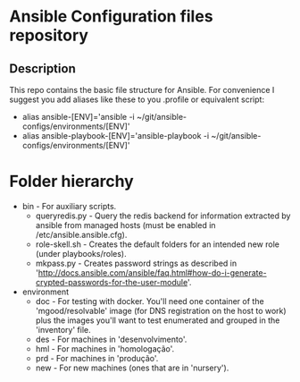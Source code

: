 # Ansible Configuration files repository

## Description
This repo contains the basic file structure for Ansible. For convenience I suggest you add aliases like these to you .profile or equivalent script:
* alias ansible-[ENV]='ansible -i ~/git/ansible-configs/environments/[ENV]'
* alias ansible-playbook-[ENV]='ansible-playbook -i ~/git/ansible-configs/environments/[ENV]'

# Folder hierarchy
* bin - For auxiliary scripts.
  * queryredis.py - Query the redis backend for information extracted by ansible from managed hosts (must be enabled in /etc/ansible.ansible.cfg).
  * role-skell.sh - Creates the default folders for an intended new role (under playbooks/roles).
  * mkpass.py - Creates password strings as described in 'http://docs.ansible.com/ansible/faq.html#how-do-i-generate-crypted-passwords-for-the-user-module'.
* environment
  * doc - For testing with docker. You'll need one container of the 'mgood/resolvable' image (for DNS registration on the host to work) plus the images you'll want to test enumerated and grouped in the 'inventory' file.
  * des - For machines in 'desenvolvimento'.
  * hml - For machines in 'homologação'.
  * prd - For machines in 'produção'.
  * new - For new machines (ones that are in 'nursery').
